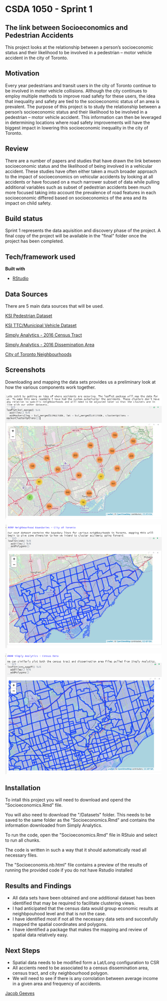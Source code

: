 
# CSDA 1050 - Sprint 1

## The link between Socioeconomics and Pedestrian Accidents
This project looks at the relationship between a person’s socioeconomic status and their likelihood to be involved in a pedestrian – motor vehicle accident in the city of Toronto.

## Motivation
Every year pedestrians and transit users in the city of Toronto continue to be involved in motor vehicle collisions. Although the city continues to employ multiple methods to improve road safety for these users, the idea that inequality and safety are tied to the socioeconomic status of an area is prevalent. The purpose of this project is to study the relationship between a person’s socioeconomic status and their likelihood to be involved in a pedestrian – motor vehicle accident. This information can then be leveraged in determining locations where road safety improvements will have the biggest impact in lowering this socioeconomic inequality in the city of Toronto.

## Review
There are a number of papers and studies that have drawn the link between socioeconomic status and
the likelihood of being involved in a vehicular accident. These studies have often either taken a much broader approach to the impact of socioeconomics on vehicular accidents by looking at all accidents or have focused on a much narrower subset of data while pulling additional variables such as subset of pedestrian accidents been much more focused taking into account the prevalence of road features in each socioeconomic differed based on socioeconomics of the area and its impact on child safety.

## Build status
Sprint 1 represents the data aquisition and discovery phase of the project.
A final copy of the project will be available in the "final" folder once the project has been completed.

## Tech/framework used

<b>Built with</b>
- [RStudio](https://www.rstudio.com/)


## Data Sources
There are 5 main data sources that will be used.

[KSI Pedestrian Dataset](https://data.torontopolice.on.ca/datasets/pedestrians)

[KSI TTC/Municipal Vehicle Dataset](https://data.torontopolice.on.ca/datasets/ttc-municipal-vehicle)

[Simply Analytics - 2016 Census Tract](https://github.com/JacobGvs/CSDA-1050F18S1/tree/master/jacobgvs_304292/final/Datasets/SimplyAnalytics_C1)

[Simply Analytics - 2016 Dissemination Area](https://github.com/JacobGvs/CSDA-1050F18S1/tree/master/jacobgvs_304292/final/Datasets/SimplyAnalytics_C2)

[City of Toronto Neighbourhoods](https://open.toronto.ca/dataset/neighbourhoods/)

## Screenshots
Downloading and mapping the data sets provides us a preliminary look at how the various components work together. 

![KSI Accidents](https://github.com/JacobGvs/CSDA-1050F18S1/blob/master/jacobgvs_304292/sprint_1/Accidents.PNG)

![Toronto Neighbourhoods](https://github.com/JacobGvs/CSDA-1050F18S1/blob/master/jacobgvs_304292/sprint_1/Neighbourhood.PNG)

![Simply Analytics Census Tracts](https://github.com/JacobGvs/CSDA-1050F18S1/blob/master/jacobgvs_304292/sprint_1/Census%20Tract.PNG)

## Installation
To intall this project you will need to download and opend the "Socioeconomics.Rmd" file.

You will also need to download the "/Datasets" folder. This needs to be saved to the same folder as the "Socioeconomics.Rmd" and contains the information downloaded from Simply Analytics.

To run the code, open the "Socioeconomics.Rmd" file in RStuio and select to run all chunks.

The code is written in such a way that it should automatically read all necessary files.

The "Socioeconomis.nb.html" file contains a preview of the results of running the provided code if you do not have Rstudio installed

## Results and Findings
- All data sets have been obtained and one additional dataset has been identified that may be required to facilitate clustering views.
- I had anticipated that the census data would group economic results at neighbpouhood level and that is not the case.
- I have identified most if not all the necessary data sets and succesfully mapped the spatial coordinates and polygons.
- I have identified a package that makes the mapping and review of spatial data relatively easy.

## Next Steps
- Spatial data needs to be modified form a Lat/Long configuration to CSR
- All accients need to be associated to a census dissemination area, census tract, and city neighbourhood polygon.
- We will need to see if there is any corrolation between average income in a given area and frequency of accidents.


[Jacob Geeves](https://github.com/JacobGvs)
